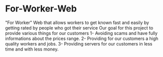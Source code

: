 # For-Worker-Web
"For Worker" Web that allows workers to get known fast and easily by getting rated by people who got their service
Our goal for this project to provide various things for our customers 
1- Avoiding scams and have fully informations about the prices range.
2- Providing for our customers a high quality workers and jobs.
3- Providing servers for our customers in less time and with less money.
